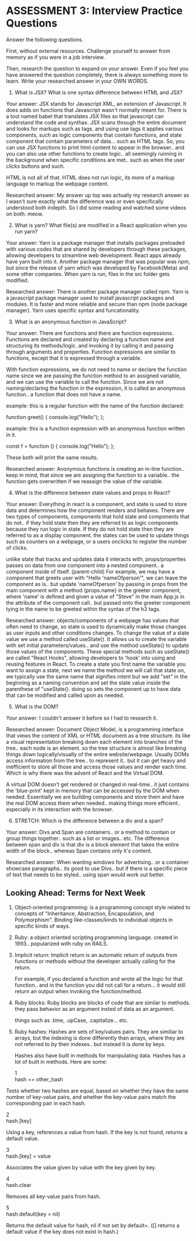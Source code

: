 # ASSESSMENT 3: Interview Practice Questions

Answer the following questions.

First, without external resources. Challenge yourself to answer from memory as if you were in a job interview.

Then, research the question to expand on your answer. Even if you feel you have answered the question completely, there is always something more to learn. Write your researched answer in your OWN WORDS.

1. What is JSX? What is one syntax difference between HTML and JSX?

Your answer: JSX stands for Javascript XML, an extension of Javascript. It does adds on functions that Javascript wasn't normally meant for. There is a tool named babel that translates JSX files so that javascript can understand the code and synthax. JSX scans through the entire document and looks for markups such as tags. and using use tags it applies various components, such as logic components that contain functions, and state component that contain parameters of data... such as HTML tags. So, you can use JSX functions to print html content to appear in the browser.. and you can also use other functions to create logic.. all seemingly running in the background when specific conditions are met.. such as when the user clicks buttons and such.  

HTML is not all of that. HTML does not run logic, its more of a markup language to markup the webpage content. 

Researched answer: My answer up top was actually my research answer as I wasn't sure exactly what the difference was or even specifically understood both indepth. So I did some reading and watched some videos on both. meow. 

2. What is yarn? What file(s) are modified in a React application when you run yarn?

Your answer:  Yarn is a package manager that installs packages preloaded with various codes that are shared by developers through these packages, allowing developers to streamline web development.  React apps already have yarn built into it. Another package manager that was popular was npm, but since the release of yarn which was developed by Facebook(Meta) and some other companies. When yarn is run, files in the src folder gets modified.

Researched answer:  There is another package manager called npm. Yarn is a javascript package manager used to install javascript packages and modules.  It is faster and more reliable and secure than npm (node package manager). Yarn uses specific syntax and funcationality.   

3. What is an anonymous function in JavaScript?

Your answer: There are functions and there are function expressions.  Functions are declared and created by declaring a function name and structuring its methods/logic. and invoking it by calling it and passing through arguments and properties.  Function expressions are similar to functions, except that it is expressed through a variable. 

With function expressions, we do not need to name or declare the function name since we are passing the function method to an assigned variable, and we can use the variable to call the function. Since we are not naming/declaring the function in the expression, it is called an anonymous function.. a function that does not have a name.

example: this is a regular function with the name of the function declared:

function greet() {
    console.log("Hello");
};

example: this is a function expression with an anonymous function written in it.

const f = function () {
    console.log("Hello");
};

These both will print the same results.


Researched answer: Anonymous functions is creating an in-line function.. keep in mind, that since we are assigning the function to a variable.. the function gets overwritten if we reassign the value of the variable. 

4. What is the difference between state values and props in React?

Your answer:  Everything in react is a component, and state is used to store data and determines how the component renders and behaves.  There are two types of components, components that hold state and components that do not.. if they hold state then they are referred to as logic components because they run logic in state.  If they do not hold state then they are referred to as a display component. the states can be used to update things such as counters on a webpage, or a users onclicks to register the number of clicks.

unlike state that tracks and updates data it interacts with, props/properties passes on data from one component into a nested component.. a component inside of itself. (parent-child)  For example, we may have a component that greets user with "Hello 'nameOfperson'", we can leave the component as is.. but update 'nameOfperson' by passing in props from the main component with a method {props.name} in the greeter component, where 'name' is defined and given a value of "Steve" in the main App.js in the attribute of the component call.. but passed onto the greeter component tying in the name to be greeted within the syntax of the h3 tags. 

Researched answer: objects/components of a webpage has values that often need to change, so state is used to dynamically make those changes as user inputs and other conditions changes. To change the value of a state value we use a method called useState(). It allows us to create the variable with set initial parameters/values.. and use the method useState() to update those values of the components. These special methods such as useState() are called "React Hooks", allowing developers to 'hook' into using and reusing features in React. To create a state you first name the variable you want to assign a state, next we name the method we will call that state on, we typically use the same name that signifies intent but we add "set" in the beginning as a naming convention and set the state value inside the parenthese of "useState(). doing so sets the component up to have data that can be modified and called upon as needed.

5. What is the DOM?

Your answer: I couldn't answer it before so I had to research it. 

Researched answer: Document Object Model, is a programming interface that views the content of XML or HTML document as a tree structure. its like a visual representation breaking down each element into branches of the tree.. each node is an element. so the tree structure is almost like breaking things down logically/visually of the entire website/webpage.  Usually DOMs access information from the tree.. to represent it.. but it can get heavy and inefficient to store all those and access those values and render each time. Which is why there was the advent of React and the Virtual DOM. 

A virtual DOM doesn't get rendered or changed in real-time.. it just contains the 'blue-print' kept in memory that can be accessed by the DOM when needed.  Essentially we are building components and store them and have the real DOM access them when needed.. making things more efficient.. especially in its interaction with the browser.

6. STRETCH: Which is the difference between a div and a span?

Your answer: Divs and Span are containers.. or a method to contain or group things together.. such as a list or images.. etc.  The difference between span and div is that div is a block element that takes the entire width of the block.. whereas Span contains only it's content. 

Researched answer:  When wanting windows for advertising.. or a container showcase paragraphs.. its good to use Divs.. but if there is a specific piece of text that needs to be styled.. using span would work out better. 

## Looking Ahead: Terms for Next Week

1. Object-oriented programming:
    is a programming concept style related to concepts of "Inheritance, Abstraction, Encapsulation, and Polymorphism". Binding like-classes/kinds to individual objects in specific kinds of ways. 

2. Ruby:
    a object oriented scripting programming language. created in 1993.. popularized with ruby on RAILS. 
    
3. Implicit return:
    Implicit return is an automatic return of outputs from functions or methods without the developer actually calling for the return.  

    For example, if you declared a function and wrote all the logic for that function.. and in the function you did not call for a return... it would still return an output when invoking the function/method.

4. Ruby blocks:
    Ruby blocks are blocks of code that are similar to methods. they pass behavior as an argument insted of data as an argument.

    things such as .time, .upCase, .capitalize... etc. 

5. Ruby hashes: 
    Hashes are sets of key/values pairs. They are similiar to arrays, but the indexing is done differently than arrays, where they are not referred to by their indexes.. but instead it is done by keys.

    Hashes also have built in methods for manipulating data. Hashes has a lot of built in methods.  Here are some:

    1	
hash == other_hash

Tests whether two hashes are equal, based on whether they have the same number of key-value pairs, and whether the key-value pairs match the corresponding pair in each hash.

2	
hash.[key]

Using a key, references a value from hash. If the key is not found, returns a default value.

3	
hash.[key] = value

Associates the value given by value with the key given by key.

4	
hash.clear

Removes all key-value pairs from hash.

5	
hash.default(key = nil)

Returns the default value for hash, nil if not set by default=. ([] returns a default value if the key does not exist in hash.)


